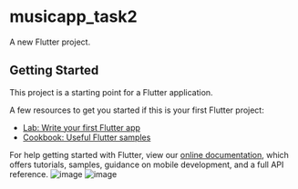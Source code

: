 # musicapp_task2

A new Flutter project.

## Getting Started

This project is a starting point for a Flutter application.

A few resources to get you started if this is your first Flutter project:

- [Lab: Write your first Flutter app](https://flutter.dev/docs/get-started/codelab)
- [Cookbook: Useful Flutter samples](https://flutter.dev/docs/cookbook)

For help getting started with Flutter, view our
[online documentation](https://flutter.dev/docs), which offers tutorials,
samples, guidance on mobile development, and a full API reference.
![image](https://user-images.githubusercontent.com/84351782/141676799-0755999e-d371-413c-80c1-3ca0050719d9.png)
![image](https://user-images.githubusercontent.com/84351782/141676866-aa012b6d-c19f-4089-ac60-efe503f9c10d.png)


